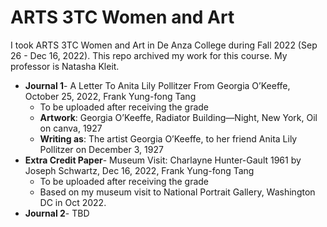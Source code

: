 # ARTS 3TC	Women and Art
I took ARTS 3TC Women and Art in De Anza College during Fall 2022 (Sep 26 - Dec 16, 2022). This repo archived my work for this course.
My professor is Natasha Kleit.

* **Journal 1**- A Letter To Anita Lily Pollitzer From Georgia O’Keeffe, October 25, 2022, Frank Yung-fong Tang 
  * To be uploaded after receiving the grade
  * **Artwork**: Georgia O’Keeffe, Radiator Building—Night, New York, Oil on canva, 1927
  * **Writing as**: The artist Georgia O’Keeffe, to her friend Anita Lily Pollitzer on December 3, 1927
* **Extra Credit Paper**- Museum Visit: Charlayne Hunter-Gault 1961 by Joseph Schwartz, Dec 16, 2022, Frank Yung-fong Tang
  * To be uploaded after receiving the grade
  * Based on my museum visit to National Portrait Gallery, Washington DC in Oct 2022.
* **Journal 2**- TBD
